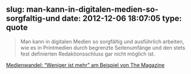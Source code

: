 slug: man-kann-in-digitalen-medien-so-sorgfaltig-und
date: 2012-12-06 18:07:05
type: quote
---

> Man kann in digitalen Medien so sorgfältig und ausführlich arbeiten, wie es in Printmedien durch begrenzte Seitenumfänge und den stets fest definierten Redaktionsschluss gar nicht möglich ist.

[Medienwandel: “Weniger ist mehr” am Beispiel von The Magazine](http://netzwertig.com/2012/12/06/medienwandel-weniger-ist-mehr-am-beispiel-von-the-magazine/)
